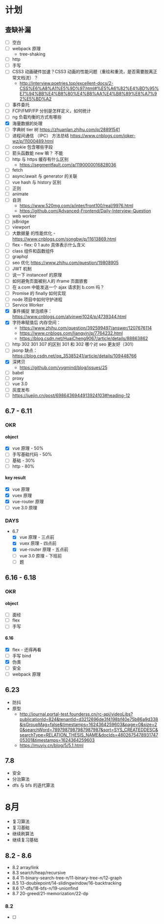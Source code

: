 # 计划

## 查缺补漏

- [ ] 空白
- [ ] webpack 原理
  - tree-shaking
- [ ] http
- [ ] 手写
- [ ] CSS3 动画硬件加速？CSS3 动画的性能问题（重绘和重流，是否需要脱离正常文档流）？
  - http://interview.poetries.top/excellent-docs/2-CSS%E6%A8%A1%E5%9D%97.html#%E5%A6%82%E4%BD%95%E7%94%BB%E4%B8%80%E4%B8%AA%E4%B8%89%E8%A7%92%E5%BD%A2
- [ ] 事件委托
- [ ] FCP/FMP/FP 分别是怎样定义，如何统计
- [ ] ng 负载均衡的方式有哪些
- [x] 海量数据的处理
- [ ] 字典树 tier 树 https://zhuanlan.zhihu.com/p/28891541
- [ ] 进程间通信 （IPC） 方法总结 https://www.cnblogs.com/joker-wz/p/11000489.html
- [ ] cookie 包含哪些字段
- [ ] 箭头函数能 new 嘛？ 不能
- [ ] http 与 https 缓存有什么区别
  - https://segmentfault.com/a/1190000016828036
- [ ] fetch
- [ ] async/await 与 generator 的关联
- [ ] vue hash 与 history 区别
- [ ] 正则
- [ ] animate
- [ ] 自测
  - https://www.520mg.com/a/inter/front100/real/9976.html
  - https://github.com/Advanced-Frontend/Daily-Interview-Question
- [ ] web worker
- [ ] jsBridge
- [ ] viewport
- [ ] 大数据量 的性能优化 - https://www.cnblogs.com/songbw/p/11613869.html
- [ ] flex - flex: 0 1 auto 具体表示什么含义
- [ ] class 组件和函数组件
- [ ] graphql
- [ ] seo 优化 https://www.zhihu.com/question/19808905
- [ ] JWT 机制
- [ ] 说一下 instanceof 的原理
- [ ] 如何避免页面被别人的 iframe 页面嵌套
- [ ] 在 a.com 中能发送一个 ajax 请求到 b.com 吗？
- [ ] Promise 的 finally 如何实现
- [ ] node 项目中如何守护进程
- [ ] Service Worker
- [x] 事件捕捉 冒泡顺序： https://www.cnblogs.com/alvinwei1024/p/4739344.html
- [x] 字符串赋值后 内存空间：
  - https://www.zhihu.com/question/392599497/answer/1207676114
  - https://www.cnblogs.com/liangyin/p/7764232.html
  - https://blog.csdn.net/HuaiCheng9067/article/details/88863862
- [ ] http 302 301 307 的区别 301 和 302 哪个对 seo 更友好（301）
- [ ] jsonp 缺点： https://blog.csdn.net/qq_35385241/article/details/109448766
- [x] 深拷贝
  - https://github.com/yygmind/blog/issues/25
- [ ] babel
- [ ] proxy
- [ ] vue 3.0
- [ ] 灰度发布
- [ ] https://juejin.cn/post/6986436944913924103#heading-12

## 6.7 - 6.11

### OKR

#### object

- [x] vue 原理 - 50%
- [ ] 手写基础代码 - 50%
- [ ] 基础 - 30%
- [ ] http - 80%

#### key result

- [x] vue 原理
- [x] vuex 原理
- [x] vue-router 原理
- [ ] vue 3.0 原理

### DAYS

- 6.7
  - [x] vue 原理 - 三点前
  - [x] vuex 原理 - 四点前
  - [x] vue-router 原理 - 五点前
  - [ ] vue 3.0 原理 - 下班前
  - [ ] 题

## 6.16 - 6.18

### OKR

#### object

- [ ] 面经
- [ ] flex
- [ ] 手写

#### 6.16

- [x] flex - 还得再看
- [ ] 手写 bind
- [x] 伪类
- [ ] 安全
- [ ] webpack 原理

## 6.23

- 防抖
- 原型
  - http://journal.portal-test.founderss.cn/rc-api/videoLibs?publicationId=824&tenantId=d3212696de3f4198bf40e75b86a9d338&isGroupMag=false&timestamps=1624364259603&page=0&size=20&searchWord=7897987987987987987&sort=SYS_CREATEDDESC&searchType=RELATION_THESIS_NAME&docIds=480267547893174705301&timestamps=1624364259603
  - https://muyiy.cn/blog/5/5.1.html

## 7.8

- 安全
- 分治算法
- dfs 与 bfs 的迭代算法

# 8月

- 复习算法
- 复习基础
- 继续刷算法
- 继续复习基础

## 8.2 - 8.6

- 8.2 array/link
- 8.3 search/heap/recursive
- 8.4 11-binary-search-tree-n/11-binary-tree-n/12-graph
- 8.5 13-doublepoint/14-slidingwindow/16-backtracking
- 8.6 17-dfs/18-bfs-n/19-unionfind
- 8.7 20-greed/21-memorization/22-dp

### 8.2

- [ ]
